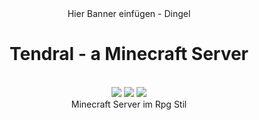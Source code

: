 <div align="center">
    <div>Hier Banner einfügen - Dingel </div>
    <h1>Tendral - a Minecraft Server</h1>
    <br/>
    <a href=""><img src="https://img.shields.io/badge/MC:-1.19.2-green" /></a>
    <a href=""><img src="https://img.shields.io/badge/Version:-Tendral--Alpha--0.0.1-red" /></a>
    <a href=""><img src="https://img.shields.io/badge/IP:-127.0.0.1-red" /></a>
    <br/>
    <div>Minecraft Server im Rpg Stil</div>
</div>